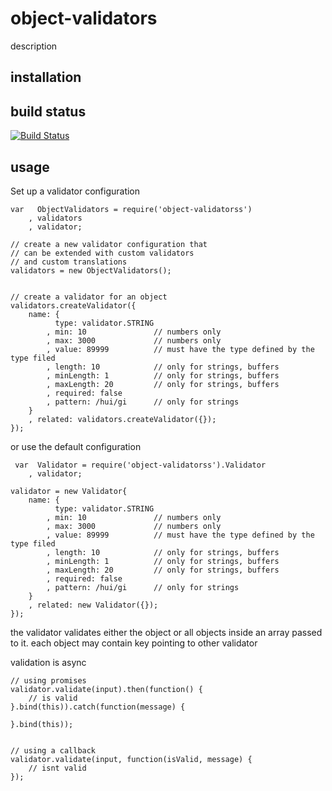 # object-validators

description

## installation



## build status

[![Build Status](https://travis-ci.org/eventEmitter/object-validators.png?branch=master)](https://travis-ci.org/eventEmitter/object-validators)


## usage

Set up a validator configuration

    var   ObjectValidators = require('object-validatorss')
        , validators
        , validator;

    // create a new validator configuration that
    // can be extended with custom validators
    // and custom translations
    validators = new ObjectValidators();


    // create a validator for an object
    validators.createValidator({
        name: {
              type: validator.STRING
            , min: 10               // numbers only
            , max: 3000             // numbers only
            , value: 89999          // must have the type defined by the type filed
            , length: 10            // only for strings, buffers
            , minLength: 1          // only for strings, buffers
            , maxLength: 20         // only for strings, buffers
            , required: false       
            , pattern: /hui/gi      // only for strings
        }
        , related: validators.createValidator({});
    });



or use the default configuration


     var  Validator = require('object-validatorss').Validator
        , validator;

    validator = new Validator{
        name: {
              type: validator.STRING
            , min: 10               // numbers only
            , max: 3000             // numbers only
            , value: 89999          // must have the type defined by the type filed
            , length: 10            // only for strings, buffers
            , minLength: 1          // only for strings, buffers
            , maxLength: 20         // only for strings, buffers
            , required: false       
            , pattern: /hui/gi      // only for strings
        }
        , related: new Validator({});
    });



the validator validates either the object or all objects inside an array passed to it. each object may contain key pointing to other validator 

validation is async


    // using promises
    validator.validate(input).then(function() {
        // is valid
    }.bind(this)).catch(function(message) {

    }.bind(this));


    // using a callback
    validator.validate(input, function(isValid, message) {
        // isnt valid
    });